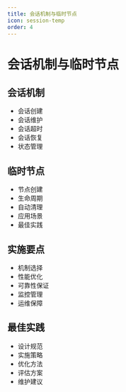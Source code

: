 ```yaml
---
title: 会话机制与临时节点
icon: session-temp
order: 4
---
```


# 会话机制与临时节点

## 会话机制
- 会话创建
- 会话维护
- 会话超时
- 会话恢复
- 状态管理

## 临时节点
- 节点创建
- 生命周期
- 自动清理
- 应用场景
- 最佳实践

## 实施要点
- 机制选择
- 性能优化
- 可靠性保证
- 监控管理
- 运维保障

## 最佳实践
- 设计规范
- 实施策略
- 优化方法
- 评估方案
- 维护建议
